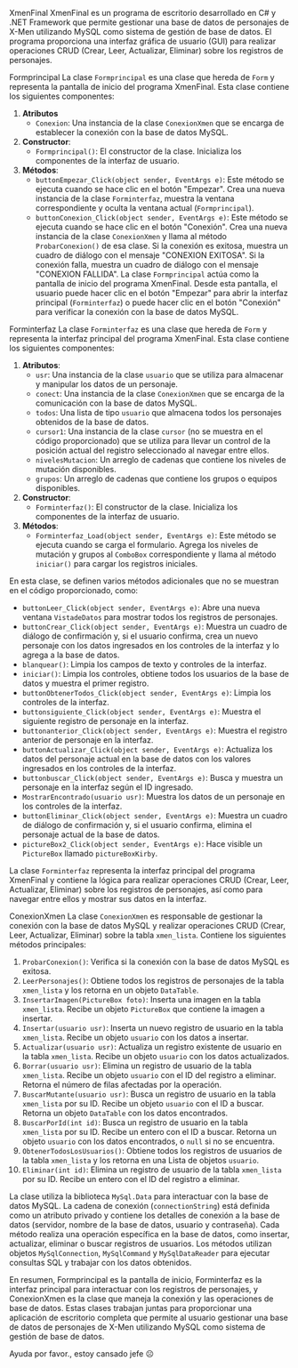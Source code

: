 XmenFinal
XmenFinal es un programa de escritorio desarrollado en C# y .NET Framework que permite gestionar una base de datos de personajes de X-Men utilizando MySQL como sistema de gestión de base de datos. El programa proporciona una interfaz gráfica de usuario (GUI) para realizar operaciones CRUD (Crear, Leer, Actualizar, Eliminar) sobre los registros de personajes.

Formprincipal
La clase `Formprincipal` es una clase que hereda de `Form` y representa la pantalla de inicio del programa XmenFinal. Esta clase contiene los siguientes componentes:
1. **Atributos**
   - `Conexion`: Una instancia de la clase `ConexionXmen` que se encarga de establecer la conexión con la base de datos MySQL.
2. **Constructor**:
   - `Formprincipal()`: El constructor de la clase. Inicializa los componentes de la interfaz de usuario.
3. **Métodos**:
   - `buttonEmpezar_Click(object sender, EventArgs e)`: Este método se ejecuta cuando se hace clic en el botón "Empezar". Crea una nueva instancia de la clase `Forminterfaz`, muestra la ventana correspondiente y oculta la ventana actual (`Formprincipal`).
   - `buttonConexion_Click(object sender, EventArgs e)`: Este método se ejecuta cuando se hace clic en el botón "Conexión". Crea una nueva instancia de la clase `ConexionXmen` y llama al método `ProbarConexion()` de esa clase. Si la conexión es exitosa, muestra un cuadro de diálogo con el mensaje "CONEXION EXITOSA". Si la conexión falla, muestra un cuadro de diálogo con el mensaje "CONEXION FALLIDA".
La clase `Formprincipal` actúa como la pantalla de inicio del programa XmenFinal. Desde esta pantalla, el usuario puede hacer clic en el botón "Empezar" para abrir la interfaz principal (`Forminterfaz`) o puede hacer clic en el botón "Conexión" para verificar la conexión con la base de datos MySQL.

Forminterfaz
La clase `Forminterfaz` es una clase que hereda de `Form` y representa la interfaz principal del programa XmenFinal. Esta clase contiene los siguientes componentes:

1. **Atributos**:
   - `usr`: Una instancia de la clase `usuario` que se utiliza para almacenar y manipular los datos de un personaje.
   - `conect`: Una instancia de la clase `ConexionXmen` que se encarga de la comunicación con la base de datos MySQL.
   - `todos`: Una lista de tipo `usuario` que almacena todos los personajes obtenidos de la base de datos.
   - `cursor1`: Una instancia de la clase `cursor` (no se muestra en el código proporcionado) que se utiliza para llevar un control de la posición actual del registro seleccionado al navegar entre ellos.
   - `nivelesMutacion`: Un arreglo de cadenas que contiene los niveles de mutación disponibles.
   - `grupos`: Un arreglo de cadenas que contiene los grupos o equipos disponibles.
2. **Constructor**:
   - `Forminterfaz()`: El constructor de la clase. Inicializa los componentes de la interfaz de usuario.
3. **Métodos**:
   - `Forminterfaz_Load(object sender, EventArgs e)`: Este método se ejecuta cuando se carga el formulario. Agrega los niveles de mutación y grupos al `ComboBox` correspondiente y llama al método `iniciar()` para cargar los registros iniciales.

En esta clase, se definen varios métodos adicionales que no se muestran en el código proporcionado, como:

* `buttonLeer_Click(object sender, EventArgs e)`: Abre una nueva ventana `VistadeDatos` para mostrar todos los registros de personajes.
* `buttonCrear_Click(object sender, EventArgs e)`: Muestra un cuadro de diálogo de confirmación y, si el usuario confirma, crea un nuevo personaje con los datos ingresados en los controles de la interfaz y lo agrega a la base de datos.
* `blanquear()`: Limpia los campos de texto y controles de la interfaz.
* `iniciar()`: Limpia los controles, obtiene todos los usuarios de la base de datos y muestra el primer registro.
* `buttonObtenerTodos_Click(object sender, EventArgs e)`: Limpia los controles de la interfaz.
* `buttonsiguiente_Click(object sender, EventArgs e)`: Muestra el siguiente registro de personaje en la interfaz.
* `buttonanterior_Click(object sender, EventArgs e)`: Muestra el registro anterior de personaje en la interfaz.
* `buttonActualizar_Click(object sender, EventArgs e)`: Actualiza los datos del personaje actual en la base de datos con los valores ingresados en los controles de la interfaz.
* `buttonbuscar_Click(object sender, EventArgs e)`: Busca y muestra un personaje en la interfaz según el ID ingresado.
* `MostrarEncontrado(usuario usr)`: Muestra los datos de un personaje en los controles de la interfaz.
* `buttonEliminar_Click(object sender, EventArgs e)`: Muestra un cuadro de diálogo de confirmación y, si el usuario confirma, elimina el personaje actual de la base de datos.
* `pictureBox2_Click(object sender, EventArgs e)`: Hace visible un `PictureBox` llamado `pictureBoxKirby`.

La clase `Forminterfaz` representa la interfaz principal del programa XmenFinal y contiene la lógica para realizar operaciones CRUD (Crear, Leer, Actualizar, Eliminar) sobre los registros de personajes, así como para navegar entre ellos y mostrar sus datos en la interfaz.

ConexionXmen
La clase `ConexionXmen` es responsable de gestionar la conexión con la base de datos MySQL y realizar operaciones CRUD (Crear, Leer, Actualizar, Eliminar) sobre la tabla `xmen_lista`. Contiene los siguientes métodos principales:

1. `ProbarConexion()`: Verifica si la conexión con la base de datos MySQL es exitosa.
2. `LeerPersonajes()`: Obtiene todos los registros de personajes de la tabla `xmen_lista` y los retorna en un objeto `DataTable`.
3. `InsertarImagen(PictureBox foto)`: Inserta una imagen en la tabla `xmen_lista`. Recibe un objeto `PictureBox` que contiene la imagen a insertar.
4. `Insertar(usuario usr)`: Inserta un nuevo registro de usuario en la tabla `xmen_lista`. Recibe un objeto `usuario` con los datos a insertar.
5. `Actualizar(usuario usr)`: Actualiza un registro existente de usuario en la tabla `xmen_lista`. Recibe un objeto `usuario` con los datos actualizados.
6. `Borrar(usuario usr)`: Elimina un registro de usuario de la tabla `xmen_lista`. Recibe un objeto `usuario` con el ID del registro a eliminar. Retorna el número de filas afectadas por la operación.
7. `BuscarMutante(usuario usr)`: Busca un registro de usuario en la tabla `xmen_lista` por su ID. Recibe un objeto `usuario` con el ID a buscar. Retorna un objeto `DataTable` con los datos encontrados.
8. `BuscarPorId(int id)`: Busca un registro de usuario en la tabla `xmen_lista` por su ID. Recibe un entero con el ID a buscar. Retorna un objeto `usuario` con los datos encontrados, o `null` si no se encuentra.
9. `ObtenerTodosLosUsuarios()`: Obtiene todos los registros de usuarios de la tabla `xmen_lista` y los retorna en una Lista de objetos `usuario`.
10. `Eliminar(int id)`: Elimina un registro de usuario de la tabla `xmen_lista` por su ID. Recibe un entero con el ID del registro a eliminar.

La clase utiliza la biblioteca `MySql.Data` para interactuar con la base de datos MySQL. La cadena de conexión (`connectionString`) está definida como un atributo privado y contiene los detalles de conexión a la base de datos (servidor, nombre de la base de datos, usuario y contraseña).
Cada método realiza una operación específica en la base de datos, como insertar, actualizar, eliminar o buscar registros de usuarios. Los métodos utilizan objetos `MySqlConnection`, `MySqlCommand` y `MySqlDataReader` para ejecutar consultas SQL y trabajar con los datos obtenidos.

En resumen, Formprincipal es la pantalla de inicio, Forminterfaz es la interfaz principal para interactuar con los registros de personajes, y ConexionXmen es la clase que maneja la conexión y las operaciones de base de datos. Estas clases trabajan juntas para proporcionar una aplicación de escritorio completa que permite al usuario gestionar una base de datos de personajes de X-Men utilizando MySQL como sistema de gestión de base de datos.

Ayuda por favor., estoy cansado jefe ☹
